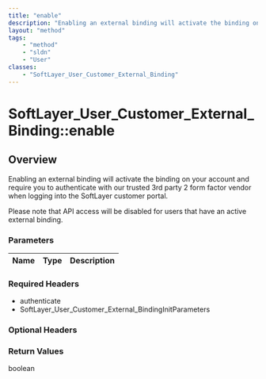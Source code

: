 ```yaml
---
title: "enable"
description: "Enabling an external binding will activate the binding on your account and require you to authenticate with our trusted... "
layout: "method"
tags:
    - "method"
    - "sldn"
    - "User"
classes:
    - "SoftLayer_User_Customer_External_Binding"
---
```

# SoftLayer_User_Customer_External_Binding::enable
## Overview 
Enabling an external binding will activate the binding on your account and require you to authenticate with our trusted 3rd party 2 form factor vendor when logging into the SoftLayer customer portal. 

Please note that API access will be disabled for users that have an active external binding. 

### Parameters 
|Name | Type | Description |
| --- | --- | --- |


### Required Headers
* authenticate
* SoftLayer_User_Customer_External_BindingInitParameters

### Optional Headers

### Return Values
boolean

